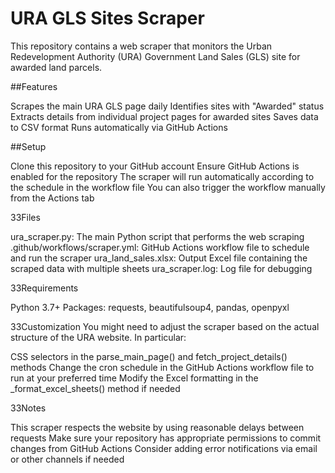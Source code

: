# URA GLS Sites Scraper
This repository contains a web scraper that monitors the Urban Redevelopment Authority (URA) Government Land Sales (GLS) site for awarded land parcels.

##Features

Scrapes the main URA GLS page daily
Identifies sites with "Awarded" status
Extracts details from individual project pages for awarded sites
Saves data to CSV format
Runs automatically via GitHub Actions

##Setup

Clone this repository to your GitHub account
Ensure GitHub Actions is enabled for the repository
The scraper will run automatically according to the schedule in the workflow file
You can also trigger the workflow manually from the Actions tab

33Files

ura_scraper.py: The main Python script that performs the web scraping
.github/workflows/scraper.yml: GitHub Actions workflow file to schedule and run the scraper
ura_land_sales.xlsx: Output Excel file containing the scraped data with multiple sheets
ura_scraper.log: Log file for debugging

33Requirements

Python 3.7+
Packages: requests, beautifulsoup4, pandas, openpyxl

33Customization
You might need to adjust the scraper based on the actual structure of the URA website. In particular:

CSS selectors in the parse_main_page() and fetch_project_details() methods
Change the cron schedule in the GitHub Actions workflow file to run at your preferred time
Modify the Excel formatting in the _format_excel_sheets() method if needed

33Notes

This scraper respects the website by using reasonable delays between requests
Make sure your repository has appropriate permissions to commit changes from GitHub Actions
Consider adding error notifications via email or other channels if needed
